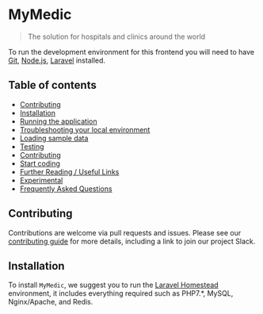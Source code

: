 MyMedic
========
> The solution for hospitals and clinics around the world

To run the development environment for this frontend you will need to have [Git](https://git-scm.com/), [Node.js](https://nodejs.org), [Laravel](https://laravel.com) installed.

## Table of contents

- [Contributing](#contributing)
- [Installation](#installation)
- [Running the application](#running-the-application)
- [Troubleshooting your local environment](#troubleshooting-your-local-environment)
- [Loading sample data](#loading-sample-data)
- [Testing](#testing)
- [Contributing](#contributing-1)
- [Start coding](#start-coding)
- [Further Reading / Useful Links](#further-reading--useful-links)
- [Experimental](#experimental)
- [Frequently Asked Questions](#frequently-asked-questions)

## Contributing

Contributions are welcome via pull requests and issues.  Please see our [contributing guide](#) for more details, including a link to join our project Slack.

## Installation
To install `MyMedic`, we suggest you to run the [Laravel Homestead](https://laravel.com/docs/5.8/homestead) environment, it includes everything required such as PHP7.*, MySQL, Nginx/Apache, and Redis. 
